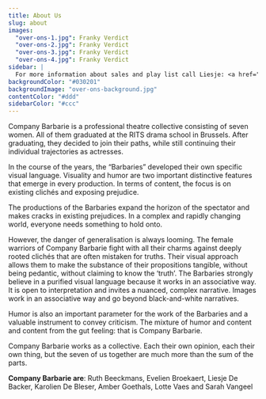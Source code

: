 ```yaml
---
title: About Us
slug: about
images:
  "over-ons-1.jpg": Franky Verdict
  "over-ons-2.jpg": Franky Verdict
  "over-ons-3.jpg": Franky Verdict
  "over-ons-4.jpg": Franky Verdict
sidebar: |
  For more information about sales and play list call Liesje: <a href="tel:+32486903916">+32&nbsp;486&nbsp;90&nbsp;39 16</a> or contact Thassos directly: <a href="tel:+3232350490">+32&nbsp;3&nbsp;235&nbsp;04&nbsp;90</a>.
backgroundColor: "#030201"
backgroundImage: "over-ons-background.jpg"
contentColor: "#ddd"
sidebarColor: "#ccc"
---
```

Company Barbarie is a professional theatre collective consisting of seven women. All of them graduated at the RITS drama school in Brussels. After graduating, they decided to join their paths, while still continuing their individual trajectories as actresses.

In the course of the years, the “Barbaries” developed their own specific visual language. Visuality and humor are two important distinctive features that emerge in every production. In terms of content, the focus is on existing clichés and exposing prejudice.

The productions of the Barbaries expand the horizon of the spectator and makes cracks in existing prejudices. In a complex and rapidly changing world, everyone needs something to hold onto.

However, the danger of generalisation is always looming. The female warriors of Company Barbarie fight with all their charms against deeply rooted clichés that are often mistaken for truths. Their visual approach allows them to make the substance of their propositions tangible, without being pedantic, without claiming to know the ‘truth’. The Barbaries strongly believe in a purified visual language because it works in an associative way. It is open to interpretation and invites a nuanced, complex narrative. Images work in an associative way and go beyond black-and-white narratives.

Humor is also an important parameter for the work of the Barbaries and a valuable instrument to convey criticism. The mixture of humor and content and content from the gut feeling: that is Company Barbarie.

Company Barbarie works as a collective. Each their own opinion, each their own thing, but the seven of us together are much more than the sum of the parts.

**Company Barbarie are**: Ruth Beeckmans, Evelien Broekaert, Liesje De Backer, Karolien De Bleser, Amber Goethals, Lotte Vaes and Sarah Vangeel
